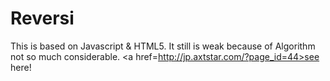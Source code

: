 # Reversi
This is based on Javascript & HTML5.
It still is weak because of Algorithm not so much considerable.
<a href=http://jp.axtstar.com/?page_id=44>see here!</a>
